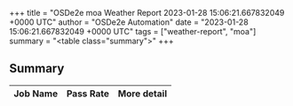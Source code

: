 +++
title = "OSDe2e moa Weather Report 2023-01-28 15:06:21.667832049 +0000 UTC"
author = "OSDe2e Automation"
date = "2023-01-28 15:06:21.667832049 +0000 UTC"
tags = ["weather-report", "moa"]
summary = "<table class=\"summary\"></table>"
+++
## Summary

| Job Name | Pass Rate | More detail |
|----------|-----------|-------------|




